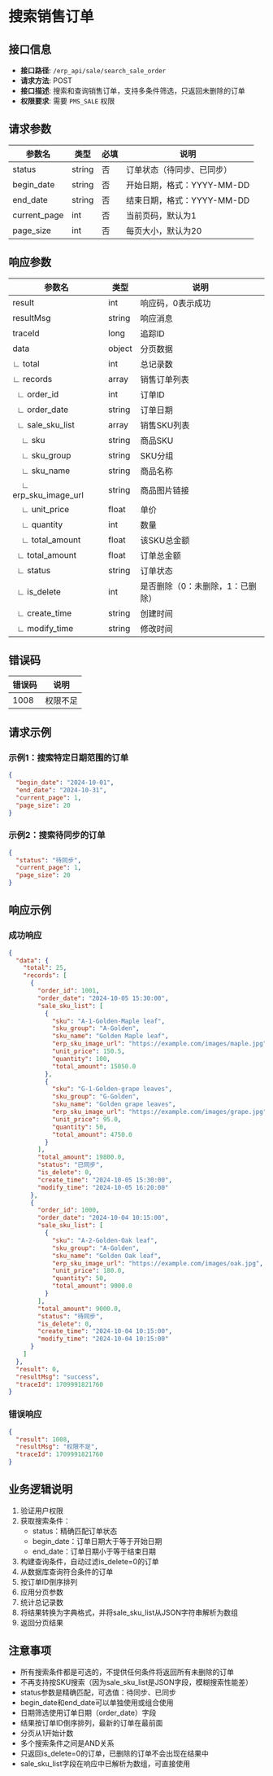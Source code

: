 # 搜索销售订单

## 接口信息

- **接口路径**: `/erp_api/sale/search_sale_order`
- **请求方法**: POST
- **接口描述**: 搜索和查询销售订单，支持多条件筛选，只返回未删除的订单
- **权限要求**: 需要 `PMS_SALE` 权限

## 请求参数

| 参数名 | 类型 | 必填 | 说明 |
|--------|------|------|------|
| status | string | 否 | 订单状态（待同步、已同步） |
| begin_date | string | 否 | 开始日期，格式：YYYY-MM-DD |
| end_date | string | 否 | 结束日期，格式：YYYY-MM-DD |
| current_page | int | 否 | 当前页码，默认为1 |
| page_size | int | 否 | 每页大小，默认为20 |

## 响应参数

| 参数名 | 类型 | 说明 |
|--------|------|------|
| result | int | 响应码，0表示成功 |
| resultMsg | string | 响应消息 |
| traceId | long | 追踪ID |
| data | object | 分页数据 |
| ∟ total | int | 总记录数 |
| ∟ records | array | 销售订单列表 |
| &nbsp;&nbsp;∟ order_id | int | 订单ID |
| &nbsp;&nbsp;∟ order_date | string | 订单日期 |
| &nbsp;&nbsp;∟ sale_sku_list | array | 销售SKU列表 |
| &nbsp;&nbsp;&nbsp;&nbsp;∟ sku | string | 商品SKU |
| &nbsp;&nbsp;&nbsp;&nbsp;∟ sku_group | string | SKU分组 |
| &nbsp;&nbsp;&nbsp;&nbsp;∟ sku_name | string | 商品名称 |
| &nbsp;&nbsp;&nbsp;&nbsp;∟ erp_sku_image_url | string | 商品图片链接 |
| &nbsp;&nbsp;&nbsp;&nbsp;∟ unit_price | float | 单价 |
| &nbsp;&nbsp;&nbsp;&nbsp;∟ quantity | int | 数量 |
| &nbsp;&nbsp;&nbsp;&nbsp;∟ total_amount | float | 该SKU总金额 |
| &nbsp;&nbsp;∟ total_amount | float | 订单总金额 |
| &nbsp;&nbsp;∟ status | string | 订单状态 |
| &nbsp;&nbsp;∟ is_delete | int | 是否删除（0：未删除，1：已删除） |
| &nbsp;&nbsp;∟ create_time | string | 创建时间 |
| &nbsp;&nbsp;∟ modify_time | string | 修改时间 |

## 错误码

| 错误码 | 说明 |
|--------|------|
| 1008 | 权限不足 |

## 请求示例

### 示例1：搜索特定日期范围的订单

```json
{
  "begin_date": "2024-10-01",
  "end_date": "2024-10-31",
  "current_page": 1,
  "page_size": 20
}
```

### 示例2：搜索待同步的订单

```json
{
  "status": "待同步",
  "current_page": 1,
  "page_size": 20
}
```

## 响应示例

### 成功响应

```json
{
  "data": {
    "total": 25,
    "records": [
      {
        "order_id": 1001,
        "order_date": "2024-10-05 15:30:00",
        "sale_sku_list": [
          {
            "sku": "A-1-Golden-Maple leaf",
            "sku_group": "A-Golden",
            "sku_name": "Golden Maple leaf",
            "erp_sku_image_url": "https://example.com/images/maple.jpg",
            "unit_price": 150.5,
            "quantity": 100,
            "total_amount": 15050.0
          },
          {
            "sku": "G-1-Golden-grape leaves",
            "sku_group": "G-Golden",
            "sku_name": "Golden grape leaves",
            "erp_sku_image_url": "https://example.com/images/grape.jpg",
            "unit_price": 95.0,
            "quantity": 50,
            "total_amount": 4750.0
          }
        ],
        "total_amount": 19800.0,
        "status": "已同步",
        "is_delete": 0,
        "create_time": "2024-10-05 15:30:00",
        "modify_time": "2024-10-05 16:20:00"
      },
      {
        "order_id": 1000,
        "order_date": "2024-10-04 10:15:00",
        "sale_sku_list": [
          {
            "sku": "A-2-Golden-Oak leaf",
            "sku_group": "A-Golden",
            "sku_name": "Golden Oak leaf",
            "erp_sku_image_url": "https://example.com/images/oak.jpg",
            "unit_price": 180.0,
            "quantity": 50,
            "total_amount": 9000.0
          }
        ],
        "total_amount": 9000.0,
        "status": "待同步",
        "is_delete": 0,
        "create_time": "2024-10-04 10:15:00",
        "modify_time": "2024-10-04 10:15:00"
      }
    ]
  },
  "result": 0,
  "resultMsg": "success",
  "traceId": 1709991821760
}
```

### 错误响应

```json
{
  "result": 1008,
  "resultMsg": "权限不足",
  "traceId": 1709991821760
}
```

## 业务逻辑说明

1. 验证用户权限
2. 获取搜索条件：
   - status：精确匹配订单状态
   - begin_date：订单日期大于等于开始日期
   - end_date：订单日期小于等于结束日期
3. 构建查询条件，自动过滤is_delete=0的订单
4. 从数据库查询符合条件的订单
5. 按订单ID倒序排列
6. 应用分页参数
7. 统计总记录数
8. 将结果转换为字典格式，并将sale_sku_list从JSON字符串解析为数组
9. 返回分页结果

## 注意事项

- 所有搜索条件都是可选的，不提供任何条件将返回所有未删除的订单
- 不再支持按SKU搜索（因为sale_sku_list是JSON字段，模糊搜索性能差）
- status参数是精确匹配，可选值：待同步、已同步
- begin_date和end_date可以单独使用或组合使用
- 日期筛选使用订单日期（order_date）字段
- 结果按订单ID倒序排列，最新的订单在最前面
- 分页从1开始计数
- 多个搜索条件之间是AND关系
- 只返回is_delete=0的订单，已删除的订单不会出现在结果中
- sale_sku_list字段在响应中已解析为数组，可直接使用
